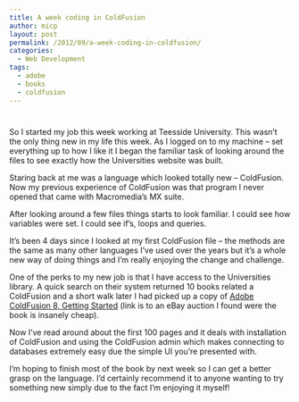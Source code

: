 ```yaml
---
title: A week coding in ColdFusion
author: micp
layout: post
permalink: /2012/09/a-week-coding-in-coldfusion/
categories:
  - Web Development
tags:
  - adobe
  - books
  - coldfusion
---
```

# 

So I started my job this week working at Teesside University. This wasn’t the only thing new in my life this week. As I logged on to my machine – set everything up to how I like it I began the familiar task of looking around the files to see exactly how the Universities website was built.

Staring back at me was a language which looked totally new – ColdFusion. Now my previous experience of ColdFusion was that program I never opened that came with Macromedia’s MX suite.

After looking around a few files things starts to look familiar. I could see how variables were set. I could see if’s, loops and queries.

It’s been 4 days since I looked at my first ColdFusion file – the methods are the same as many other languages I’ve used over the years but it’s a whole new way of doing things and I’m really enjoying the change and challenge.

One of the perks to my new job is that I have access to the Universities library. A quick search on their system returned 10 books related a ColdFusion and a short walk later I had picked up a copy of [Adobe ColdFusion 8, Getting Started][1] (link is to an eBay auction I found were the book is insanely cheap).

 [1]: http://compare.ebay.co.uk/like/330789889051?var=lv&ltyp=AllFixedPriceItemTypes&var=sbar&cbt=y

Now I’ve read around about the first 100 pages and it deals with installation of ColdFusion and using the ColdFusion admin which makes connecting to databases extremely easy due the simple UI you’re presented with.

I’m hoping to finish most of the book by next week so I can get a better grasp on the language. I’d certainly recommend it to anyone wanting to try something new simply due to the fact I’m enjoying it myself!
